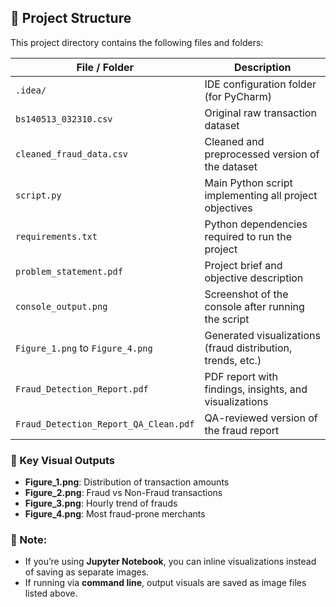 ## 📁 Project Structure

This project directory contains the following files and folders:

| File / Folder                       | Description                                                                 |
|------------------------------------|-----------------------------------------------------------------------------|
| `.idea/`                            | IDE configuration folder (for PyCharm)                                      |
| `bs140513_032310.csv`              | Original raw transaction dataset                                            |
| `cleaned_fraud_data.csv`           | Cleaned and preprocessed version of the dataset                             |
| `script.py`                        | Main Python script implementing all project objectives                      |
| `requirements.txt`                 | Python dependencies required to run the project                             |
| `problem_statement.pdf`            | Project brief and objective description                                     |
| `console_output.png`               | Screenshot of the console after running the script                          |
| `Figure_1.png` to `Figure_4.png`   | Generated visualizations (fraud distribution, trends, etc.)                 |
| `Fraud_Detection_Report.pdf`       | PDF report with findings, insights, and visualizations                      |
| `Fraud_Detection_Report_QA_Clean.pdf` | QA-reviewed version of the fraud report                                 |

### 📌 Key Visual Outputs

- **Figure_1.png**: Distribution of transaction amounts
- **Figure_2.png**: Fraud vs Non-Fraud transactions
- **Figure_3.png**: Hourly trend of frauds
- **Figure_4.png**: Most fraud-prone merchants

### 📝 Note:
- If you’re using **Jupyter Notebook**, you can inline visualizations instead of saving as separate images.
- If running via **command line**, output visuals are saved as image files listed above.

